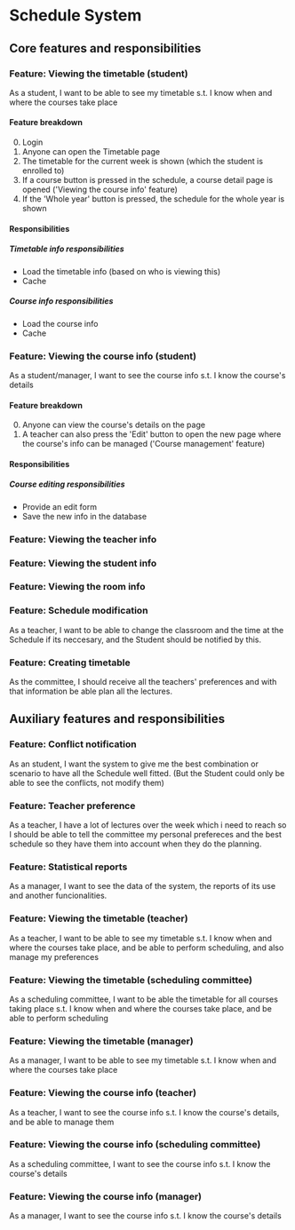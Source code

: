 # Schedule System

## Core features and responsibilities

### Feature: Viewing the timetable (student)

As a student, I want to be able to see my timetable s.t. I know when and where the courses take place

#### Feature breakdown

0. Login
1. Anyone can open the Timetable page
2. The timetable for the current week is shown (which the student is enrolled to)
3. If a course button is pressed in the schedule, a course detail page is opened ('Viewing the course info' feature)
4. If the 'Whole year' button is pressed, the schedule for the whole year is shown

#### Responsibilities

##### Timetable info responsibilities
* Load the timetable info (based on who is viewing this)
* Cache

##### Course info responsibilities
* Load the course info
* Cache



### Feature: Viewing the course info (student)

As a student/manager, I want to see the course info s.t. I know the course's details

#### Feature breakdown

0. Anyone can view the course's details on the page
1. A teacher can also press the 'Edit' button to open the new page where the course's info can be managed ('Course management' feature)

#### Responsibilities

##### Course editing responsibilities
* Provide an edit form
* Save the new info in the database



### Feature: Viewing the teacher info

### Feature: Viewing the student info

### Feature: Viewing the room info


### Feature: Schedule modification

As a teacher, I want to be able to change the classroom and the time at the Schedule if its neccesary, and the Student should be notified by this.


### Feature: Creating timetable

As the committee, I should receive all the teachers' preferences and with that information be able plan all the lectures.



## Auxiliary features and responsibilities

### Feature: Conflict notification

As an student, I want the system to give me the best combination or scenario to have all the Schedule well fitted. (But the Student could only be able to see the conflicts, not modify them)


### Feature: Teacher preference

As a teacher, I have a lot of lectures over the week which i need to reach so I should be able to tell the committee my personal prefereces and the best schedule so they have them into account when they do the planning.


### Feature: Statistical reports

As a manager, I want to see the data of the system, the reports of its use and another funcionalities.


### Feature: Viewing the timetable (teacher)

As a teacher, I want to be able to see my timetable s.t. I know when and where the courses take place, and be able to perform scheduling, and also manage my preferences


### Feature: Viewing the timetable (scheduling committee)

As a scheduling committee, I want to be able the timetable for all courses taking place s.t. I know when and where the courses take place, and be able to perform scheduling


### Feature: Viewing the timetable (manager)

As a manager, I want to be able to see my timetable s.t. I know when and where the courses take place


### Feature: Viewing the course info (teacher)

As a teacher, I want to see the course info s.t. I know the course's details, and be able to manage them


### Feature: Viewing the course info (scheduling committee)

As a scheduling committee, I want to see the course info s.t. I know the course's details


### Feature: Viewing the course info (manager)

As a manager, I want to see the course info s.t. I know the course's details